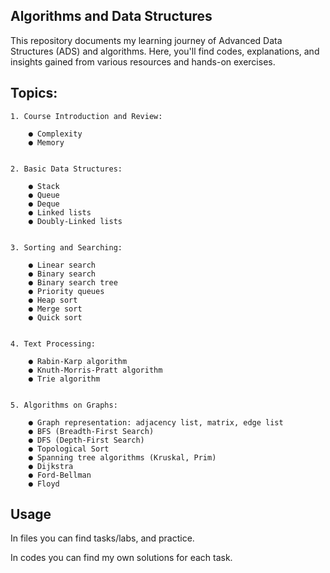 ## **Algorithms and Data Structures**
This repository documents my learning journey of Advanced Data Structures (ADS) and algorithms. Here, you'll find codes, explanations, and insights gained from various resources and hands-on exercises.

## **Topics:**
    1. Course Introduction and Review:
   
        ● Complexity
        ● Memory

  
    2. Basic Data Structures:

        ● Stack
        ● Queue
        ● Deque
        ● Linked lists
        ● Doubly-Linked lists

        
    3. Sorting and Searching:

        ● Linear search
        ● Binary search
        ● Binary search tree
        ● Priority queues
        ● Heap sort
        ● Merge sort
        ● Quick sort


    4. Text Processing:

        ● Rabin-Karp algorithm
        ● Knuth-Morris-Pratt algorithm
        ● Trie algorithm

    
    5. Algorithms on Graphs:

        ● Graph representation: adjacency list, matrix, edge list
        ● BFS (Breadth-First Search)
        ● DFS (Depth-First Search)
        ● Topological Sort
        ● Spanning tree algorithms (Kruskal, Prim)
        ● Dijkstra
        ● Ford-Bellman
        ● Floyd

## **Usage**

  In files you can find tasks/labs, and practice.

  In codes you can find my own solutions for each task.




